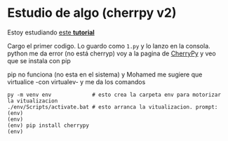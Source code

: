 # Estudio de algo (cherrpy v2)

Estoy estudiando [este **tutorial**](https://docs.cherrypy.dev/en/latest/tutorials.html)

Cargo el primer codigo. Lo guardo como `1.py` y lo lanzo en la consola. 
python me da error (no está cherryp)
voy a la pagina de [CherryPy](https://pypi.org/project/CherryPy/) y veo que se instala con pip

pip no funciona (no esta en el sistema) y Mohamed me sugiere que virtualice -con virtualev-
y me da los comandos

```
py -m venv env             # esto crea la carpeta env para motorizar la vitualizacion
./env/Scripts/activate.bat # esto arranca la vitualizacion. prompt: (env)
(env)
(env) pip install cherrypy
(env)
```








